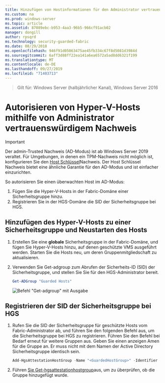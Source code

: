 ```yaml
---
title: Hinzufügen von Hostinformationen für den Administrator vertrauenswürdigen Nachweis
ms.custom: na
ms.prod: windows-server
ms.topic: article
ms.assetid: 87089ebc-b953-4aa3-96b5-966cf91acb02
manager: dongill
author: rpsqrd
ms.technology: security-guarded-fabric
ms.date: 08/29/2018
ms.openlocfilehash: 946f91d05063475ae45fb334c67f8d5081d3984d
ms.sourcegitcommit: 6aff3d88ff22ea141a6ea6572a5ad8dd6321f199
ms.translationtype: MT
ms.contentlocale: de-DE
ms.lasthandoff: 09/27/2019
ms.locfileid: "71403713"
---
```

>Gilt für: Windows Server (halbjährlicher Kanal), Windows Server 2016

# <a name="authorize-hyper-v-hosts-using-admin-trusted-attestation"></a>Autorisieren von Hyper-V-Hosts mithilfe von Administrator vertrauenswürdigem Nachweis

>[!IMPORTANT]
>Der admin-Trusted Nachweis (AD-Modus) ist ab Windows Server 2019 veraltet. Für Umgebungen, in denen ein TPM-Nachweis nicht möglich ist, konfigurieren Sie den [Host Schlüssel](guarded-fabric-initialize-hgs-key-mode.md)Nachweis. Der Host Schlüssel Nachweis bietet eine ähnliche Garantie für den AD-Modus und ist einfacher einzurichten. 


So autorisieren Sie einen überwachten Host im AD-Modus: 

1. Fügen Sie die Hyper-V-Hosts in der Fabric-Domäne einer Sicherheitsgruppe hinzu.
2. Registrieren Sie in der HGS-Domäne die SID der Sicherheitsgruppe bei HGS. 

## <a name="add-the-hyper-v-host-to-a-security-group-and-reboot-the-host"></a>Hinzufügen des Hyper-V-Hosts zu einer Sicherheitsgruppe und Neustarten des Hosts

1. Erstellen Sie eine **globale** Sicherheitsgruppe in der Fabric-Domäne, und fügen Sie Hyper-V-Hosts hinzu, auf denen geschützte VMS ausgeführt werden. 
   Starten Sie die Hosts neu, um deren Gruppenmitgliedschaft zu aktualisieren.

2. Verwenden Sie Get-adgroup zum Abrufen der Sicherheits-ID (SID) der Sicherheitsgruppe, und stellen Sie Sie für den HGS-Administrator bereit. 

   ```powershell
   Get-ADGroup "Guarded Hosts"
   ```

   ![Befehl "Get-adgroup" mit Ausgabe](../media/Guarded-Fabric-Shielded-VM/guarded-host-get-adgroup.png)

## <a name="register-the-sid-of-the-security-group-with-hgs"></a>Registrieren der SID der Sicherheitsgruppe bei HGS  

1. Rufen Sie die SID der Sicherheitsgruppe für geschützte Hosts vom Fabric-Administrator ab, und führen Sie den folgenden Befehl aus, um die Sicherheitsgruppe bei HGS zu registrieren. 
   Führen Sie den Befehl bei Bedarf erneut für weitere Gruppen aus. 
   Geben Sie einen anzeigen Amen für die Gruppe an. 
   Er muss nicht mit dem Namen der Active Directory Sicherheitsgruppe identisch sein. 

   ```powershell
   Add-HgsAttestationHostGroup -Name "<GuardedHostGroup>" -Identifier "<SID>"
   ```

2. Führen [Sie Get-hgsattestationhostgroup](https://technet.microsoft.com/library/mt652172.aspx)aus, um zu überprüfen, ob die Gruppe hinzugefügt wurde. 



